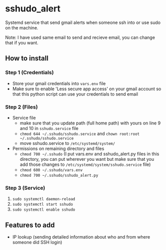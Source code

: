 # sshudo_alert

Systemd service that send gmail alerts when someone ssh into or use sudo on the machine.

Note: I have used same email to send and recieve email, you can change that if you want.

## How to install

### Step 1 (Credentials)

- Store your gmail credentials into `vars.env` file
- Make sure to enable 'Less secure app access' on your gmail account so that this python script can use your credentials to send email

### Step 2 (Files)

- Service file
	- make sure that you update path (full home path) with yours on line 9 and 10 in `sshudo.service` file
	- `chmod 644 ~/.sshudo/sshudo.service` and `chown root:root ~/.sshudo/sshudo.service`
	- move sshudo.service to `/etc/systemd/system/`
- Permissions on remaining directory and files
	- `chmod 700 ~/.sshudo` (I put vars.env and sshudo_alert.py files in this directory, you can put wherever you want but make sure that you add those changes to `/etc/systemd/system/sshudo.service` file)
	- `chmod 600 ~/.sshudo/vars.env`
	- `chmod 700 ~/.sshudo/sshudo_alert.py`

### Step 3 (Service)

1. `sudo systemctl daemon-reload`
2. `sudo systemctl start sshudo`
3. `sudo systemctl enable sshudo`

## Features to add

- IP lookup (sending detailed information about who and from where someone did SSH login)
